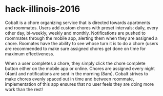 # hack-illinois-2016
Cobalt is a chore organizing service that is directed towards apartments and roommates.  Users add custom chores with preset intervals: daily, every other day, bi-weekly, weekly and monthly.  Notifications are pushed to roommates through the mobile app, alerting them when they are assigned a chore.  Roomates have the ability to see whose turn it is to do a chore (users are recommended to make sure assigned chores get done on time for maximum effectiveness.  

When a user completes a chore, they simply click the chore complete button either on the mobile app or online.  Chores are assigned every night (4am) and notifications are sent in the morning (8am).  Cobalt strives to make chores evenly spaced out in time and between roommate, implementation of this app ensures that no user feels they are doing more work than the rest!
